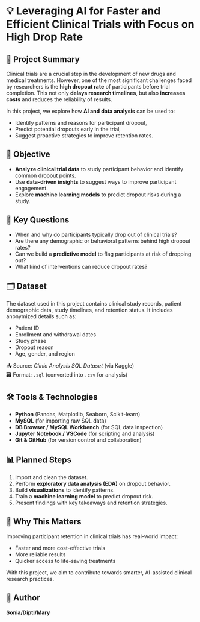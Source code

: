 # 💡 Leveraging AI for Faster and Efficient Clinical Trials with Focus on High Drop Rate

## 📘 Project Summary

Clinical trials are a crucial step in the development of new drugs and medical treatments. However, one of the most significant challenges faced by researchers is the **high dropout rate** of participants before trial completion. This not only **delays research timelines**, but also **increases costs** and reduces the reliability of results.

In this project, we explore how **AI and data analysis** can be used to:
- Identify patterns and reasons for participant dropout,
- Predict potential dropouts early in the trial,
- Suggest proactive strategies to improve retention rates.

## 🎯 Objective

- **Analyze clinical trial data** to study participant behavior and identify common dropout points.
- Use **data-driven insights** to suggest ways to improve participant engagement.
- Explore **machine learning models** to predict dropout risks during a study.

## 🧠 Key Questions

- When and why do participants typically drop out of clinical trials?
- Are there any demographic or behavioral patterns behind high dropout rates?
- Can we build a **predictive model** to flag participants at risk of dropping out?
- What kind of interventions can reduce dropout rates?

## 🗂️ Dataset

The dataset used in this project contains clinical study records, patient demographic data, study timelines, and retention status. It includes anonymized details such as:
- Patient ID
- Enrollment and withdrawal dates
- Study phase
- Dropout reason
- Age, gender, and region

📥 Source: *Clinic Analysis SQL Dataset* (via Kaggle)  
🗃️ Format: `.sql` (converted into `.csv` for analysis)

## 🛠️ Tools & Technologies

- **Python** (Pandas, Matplotlib, Seaborn, Scikit-learn)
- **MySQL** (for importing raw SQL data)
- **DB Browser / MySQL Workbench** (for SQL data inspection)
- **Jupyter Notebook / VSCode** (for scripting and analysis)
- **Git & GitHub** (for version control and collaboration)

## 📊 Planned Steps

1. Import and clean the dataset.
2. Perform **exploratory data analysis (EDA)** on dropout behavior.
3. Build **visualizations** to identify patterns.
4. Train a **machine learning model** to predict dropout risk.
5. Present findings with key takeaways and retention strategies.

## 📌 Why This Matters

Improving participant retention in clinical trials has real-world impact:
- Faster and more cost-effective trials
- More reliable results
- Quicker access to life-saving treatments

With this project, we aim to contribute towards smarter, AI-assisted clinical research practices.

## 🚀 Author

**Sonia/Dipti/Mary**
